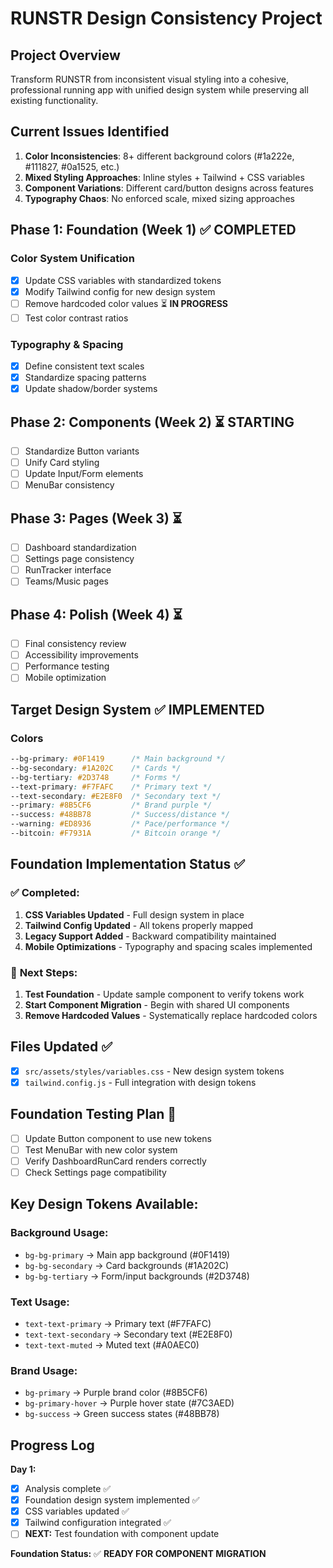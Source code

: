 # RUNSTR Design Consistency Project

## Project Overview
Transform RUNSTR from inconsistent visual styling into a cohesive, professional running app with unified design system while preserving all existing functionality.

## Current Issues Identified
1. **Color Inconsistencies**: 8+ different background colors (#1a222e, #111827, #0a1525, etc.)
2. **Mixed Styling Approaches**: Inline styles + Tailwind + CSS variables
3. **Component Variations**: Different card/button designs across features
4. **Typography Chaos**: No enforced scale, mixed sizing approaches

## Phase 1: Foundation (Week 1) ✅ **COMPLETED**
### Color System Unification
- [x] Update CSS variables with standardized tokens
- [x] Modify Tailwind config for new design system  
- [ ] Remove hardcoded color values ⏳ **IN PROGRESS**
- [ ] Test color contrast ratios

### Typography & Spacing
- [x] Define consistent text scales
- [x] Standardize spacing patterns
- [x] Update shadow/border systems

## Phase 2: Components (Week 2) ⏳ **STARTING**
- [ ] Standardize Button variants
- [ ] Unify Card styling  
- [ ] Update Input/Form elements
- [ ] MenuBar consistency

## Phase 3: Pages (Week 3) ⏳
- [ ] Dashboard standardization
- [ ] Settings page consistency
- [ ] RunTracker interface
- [ ] Teams/Music pages

## Phase 4: Polish (Week 4) ⏳
- [ ] Final consistency review
- [ ] Accessibility improvements
- [ ] Performance testing
- [ ] Mobile optimization

## Target Design System ✅ **IMPLEMENTED**

### Colors
```css
--bg-primary: #0F1419      /* Main background */
--bg-secondary: #1A202C    /* Cards */
--bg-tertiary: #2D3748     /* Forms */
--text-primary: #F7FAFC    /* Primary text */
--text-secondary: #E2E8F0  /* Secondary text */
--primary: #8B5CF6         /* Brand purple */
--success: #48BB78         /* Success/distance */
--warning: #ED8936         /* Pace/performance */
--bitcoin: #F7931A         /* Bitcoin orange */
```

## Foundation Implementation Status ✅

### ✅ **Completed:**
1. **CSS Variables Updated** - Full design system in place
2. **Tailwind Config Updated** - All tokens properly mapped
3. **Legacy Support Added** - Backward compatibility maintained
4. **Mobile Optimizations** - Typography and spacing scales implemented

### 🔄 **Next Steps:**
1. **Test Foundation** - Update sample component to verify tokens work
2. **Start Component Migration** - Begin with shared UI components
3. **Remove Hardcoded Values** - Systematically replace hardcoded colors

## Files Updated ✅
- [x] `src/assets/styles/variables.css` - New design system tokens
- [x] `tailwind.config.js` - Full integration with design tokens

## Foundation Testing Plan 🧪
- [ ] Update Button component to use new tokens
- [ ] Test MenuBar with new color system
- [ ] Verify DashboardRunCard renders correctly
- [ ] Check Settings page compatibility

## Key Design Tokens Available:

### Background Usage:
- `bg-bg-primary` → Main app background (#0F1419)
- `bg-bg-secondary` → Card backgrounds (#1A202C)  
- `bg-bg-tertiary` → Form/input backgrounds (#2D3748)

### Text Usage:
- `text-text-primary` → Primary text (#F7FAFC)
- `text-text-secondary` → Secondary text (#E2E8F0)
- `text-text-muted` → Muted text (#A0AEC0)

### Brand Usage:
- `bg-primary` → Purple brand color (#8B5CF6)
- `bg-primary-hover` → Purple hover state (#7C3AED)
- `bg-success` → Green success states (#48BB78)

## Progress Log
**Day 1:** 
- [x] Analysis complete ✅
- [x] Foundation design system implemented ✅
- [x] CSS variables updated ✅  
- [x] Tailwind configuration integrated ✅
- [ ] **NEXT:** Test foundation with component update

**Foundation Status:** ✅ **READY FOR COMPONENT MIGRATION** 